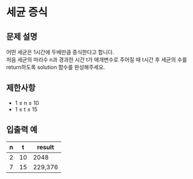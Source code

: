 # 세균 증식

## 문제 설명

어떤 세균은 1시간에 두배만큼 증식한다고 합니다.  
처음 세균의 마리수 n과 경과한 시간 t가 매개변수로 주어질 때 t시간 후 세균의 수를 return하도록 solution 함수를 완성해주세요.  


## 제한사항

- 1 ≤ n ≤ 10
- 1 ≤ t ≤ 15


## 입출력 예

| n | t  | result  |
|---|----|---------|
| 2 | 10 | 2048    |
| 7 | 15 | 229,376 |
